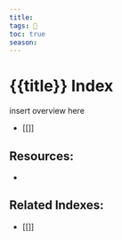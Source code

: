 ```yaml
---
title:
tags: 📘
toc: true
season: 
---
```


# {{title}} Index
insert overview here

- [[]]

## Resources:
- []()

## Related Indexes:
- [[]]
